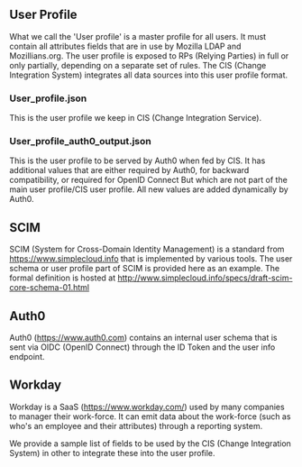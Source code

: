 ## User Profile
What we call the 'User profile' is a master profile for all users. It must contain all attributes fields that are in use by Mozilla LDAP and Mozillians.org.
The user profile is exposed to RPs (Relying Parties) in full or only partially, depending on a separate set of rules.
The CIS (Change Integration System) integrates all data sources into this user profile format.

### User_profile.json

This is the user profile we keep in CIS (Change Integration Service).

### User_profile_auth0_output.json

This is the user profile to be served by Auth0 when fed by CIS. It has additional values that are either required by Auth0, for backward compatibility, or required for OpenID Connect
But which are not part of the main user profile/CIS user profile. All new values are added dynamically by Auth0.

## SCIM
SCIM (System for Cross-Domain Identity Management) is a standard from https://www.simplecloud.info that is implemented by various tools.
The user schema or user profile part of SCIM is provided here as an example. The formal definition is hosted at http://www.simplecloud.info/specs/draft-scim-core-schema-01.html

## Auth0
Auth0 (https://www.auth0.com) contains an internal user schema that is sent via OIDC (OpenID Connect) through the ID Token and the user info endpoint.

## Workday
Workday is a SaaS (https://www.workday.com/) used by many companies to manager their work-force.
It can emit data about the work-force (such as who's an employee and their attributes) through a reporting system.

We provide a sample list of fields to be used by the CIS (Change Integration System) in other to integrate these into the user profile.
